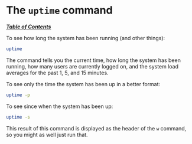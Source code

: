 # The `uptime` command

[***Table of Contents***](/README.md)

To see how long the system has been running (and other things):

```bash
uptime
```

The command tells you the current time, how long the system has been running,
how many users are currently logged on, and the system load averages for the
past 1, 5, and 15 minutes.

To see only the time the system has been up in a better format:

```bash
uptime -p
```

To see since when the system has been up:

```bash
uptime -s
```

This result of this command is displayed as the header of the `w` command, so
you might as well just run that.
